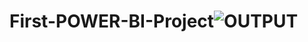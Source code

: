 # First-POWER-BI-Project![OUTPUT](https://user-images.githubusercontent.com/127435508/224118729-f0d6a241-30cd-41e0-8cee-e9939ba1bb29.png)
